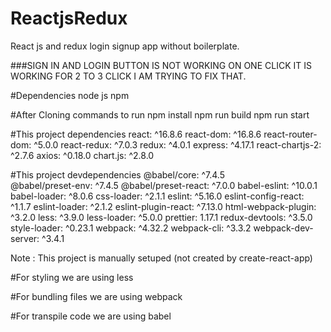 # ReactjsRedux
React js and redux login signup app without boilerplate.

###SIGN IN AND LOGIN BUTTON IS NOT WORKING ON ONE CLICK IT IS WORKING FOR 2 TO 3 CLICK I AM TRYING TO FIX THAT.

#Dependencies
node js
npm

#After Cloning commands to run
npm install
npm run build
npm run start

#This project dependencies
react: ^16.8.6
react-dom: ^16.8.6
react-router-dom: ^5.0.0
react-redux: ^7.0.3
redux: ^4.0.1
express: ^4.17.1
react-chartjs-2: ^2.7.6
axios: ^0.18.0
chart.js: ^2.8.0

#This project devdependencies
@babel/core: ^7.4.5 <br/>
@babel/preset-env: ^7.4.5
@babel/preset-react: ^7.0.0
babel-eslint: ^10.0.1
babel-loader: ^8.0.6
css-loader: ^2.1.1
eslint: ^5.16.0
eslint-config-react: ^1.1.7
eslint-loader: ^2.1.2
eslint-plugin-react: ^7.13.0
html-webpack-plugin: ^3.2.0
less: ^3.9.0
less-loader: ^5.0.0
prettier: 1.17.1
redux-devtools: ^3.5.0
style-loader: ^0.23.1
webpack: ^4.32.2
webpack-cli: ^3.3.2
webpack-dev-server: ^3.4.1

Note : This project is manually setuped (not created by create-react-app)

#For styling we are using
less

#For bundling files we are using
webpack

#For transpile code we are using
babel


